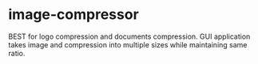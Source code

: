 # image-compressor
BEST for logo compression and documents compression. GUI application takes image and compression into multiple sizes while maintaining same ratio.
